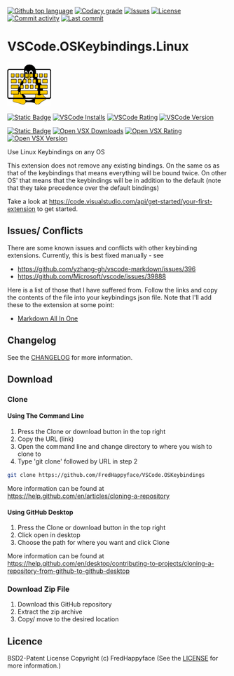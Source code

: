 [![Github top language](https://img.shields.io/github/languages/top/FredHappyface/VSCode.OSKeybindings.svg?style=for-the-badge&cacheSeconds=28800)](../../)
[![Codacy grade](https://img.shields.io/codacy/grade/16d1e949f0c64918abca200bf4c5d71b.svg?style=for-the-badge&cacheSeconds=28800)](https://www.codacy.com/manual/FredHappyface/VSCode.OSKeybindings)
[![Issues](https://img.shields.io/github/issues/FredHappyface/VSCode.OSKeybindings.svg?style=for-the-badge&cacheSeconds=28800)](../../issues)
[![License](https://img.shields.io/github/license/FredHappyface/VSCode.OSKeybindings.svg?style=for-the-badge&cacheSeconds=28800)](/LICENSE.md)
[![Commit activity](https://img.shields.io/github/commit-activity/m/FredHappyface/VSCode.OSKeybindings.svg?style=for-the-badge&cacheSeconds=28800)](../../commits/master)
[![Last commit](https://img.shields.io/github/last-commit/FredHappyface/VSCode.OSKeybindings.svg?style=for-the-badge&cacheSeconds=28800)](../../commits/master)

# VSCode.OSKeybindings.Linux

<img src="https://raw.githubusercontent.com/FredHappyface/VSCode.OSKeybindings/master/linuxkeybindings/Linux.png" alt="Project Icon" width="100">

[![Static Badge](https://img.shields.io/badge/Linux_Keybindings-VSCode_Marketplace-purple?style=for-the-badge&cacheSeconds=28800)](https://marketplace.visualstudio.com/items?itemName=fredhappyface.linuxkeybindings)
[![VSCode Installs](https://img.shields.io/visual-studio-marketplace/i/fredhappyface.linuxkeybindings.svg?style=for-the-badge&cacheSeconds=28800)](https://marketplace.visualstudio.com/items?itemName=fredhappyface.linuxkeybindings)
[![VSCode Rating](https://img.shields.io/visual-studio-marketplace/stars/fredhappyface.linuxkeybindings.svg?style=for-the-badge&cacheSeconds=28800)](https://marketplace.visualstudio.com/items?itemName=fredhappyface.linuxkeybindings)
[![VSCode Version](https://img.shields.io/visual-studio-marketplace/v/fredhappyface.linuxkeybindings.svg?style=for-the-badge&cacheSeconds=28800)](https://marketplace.visualstudio.com/items?itemName=fredhappyface.linuxkeybindings)

[![Static Badge](https://img.shields.io/badge/Linux_Keybindings-Open_VSX-purple?style=for-the-badge&cacheSeconds=28800)](https://open-vsx.org/extension/fredhappyface/linuxkeybindings)
[![Open VSX Downloads](https://img.shields.io/open-vsx/dt/fredhappyface/linuxkeybindings.svg?style=for-the-badge&cacheSeconds=28800)](https://open-vsx.org/extension/fredhappyface/linuxkeybindings)
[![Open VSX Rating](https://img.shields.io/open-vsx/stars/fredhappyface/linuxkeybindings.svg?style=for-the-badge&cacheSeconds=28800)](https://open-vsx.org/extension/fredhappyface/linuxkeybindings)
[![Open VSX Version](https://img.shields.io/open-vsx/v/fredhappyface/linuxkeybindings.svg?style=for-the-badge&cacheSeconds=28800)](https://open-vsx.org/extension/fredhappyface/linuxkeybindings)

Use Linux Keybindings on any OS

This extension does not remove any existing bindings. On the same os as that of
the keybindings that means everything will be bound twice. On other OS' that
means that the keybindings will be in addition to the default (note that they
take precedence over the default bindings)

Take a look at https://code.visualstudio.com/api/get-started/your-first-extension
to get started.

## Issues/ Conflicts

There are some known issues and conflicts with other keybinding extensions.
Currently, this is best fixed manually - see

- https://github.com/yzhang-gh/vscode-markdown/issues/396
- https://github.com/Microsoft/vscode/issues/39888

Here is a list of those that I have suffered from. Follow the links and copy the
contents of the file into your keybindings json file. Note that I'll add these
to the extension at some point:

- [Markdown All In One](https://github.com/FredHappyface/VSCode.OSKeybindings/blob/master/MarkdownAllInOne.json)

## Changelog
See the [CHANGELOG](https://github.com/FredHappyface/VSCode.OSKeybindings/blob/master/linuxkeybindings/CHANGELOG.md) for more information.

## Download

### Clone

#### Using The Command Line

1. Press the Clone or download button in the top right
2. Copy the URL (link)
3. Open the command line and change directory to where you wish to
clone to
4. Type 'git clone' followed by URL in step 2

```bash
git clone https://github.com/FredHappyface/VSCode.OSKeybindings
```

More information can be found at
<https://help.github.com/en/articles/cloning-a-repository>

#### Using GitHub Desktop

1. Press the Clone or download button in the top right
2. Click open in desktop
3. Choose the path for where you want and click Clone

More information can be found at
<https://help.github.com/en/desktop/contributing-to-projects/cloning-a-repository-from-github-to-github-desktop>

### Download Zip File

1. Download this GitHub repository
2. Extract the zip archive
3. Copy/ move to the desired location

## Licence
BSD2-Patent License
Copyright (c) FredHappyface
(See the [LICENSE](https://github.com/FredHappyface/VSCode.OSKeybindings/blob/master/LICENSE.md) for more information.)
